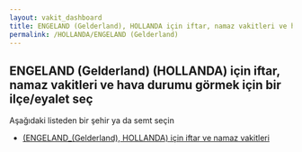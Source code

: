 ```yaml
---
layout: vakit_dashboard
title: ENGELAND (Gelderland), HOLLANDA için iftar, namaz vakitleri ve hava durumu - ilçe/eyalet seç
permalink: /HOLLANDA/ENGELAND (Gelderland)
---
```


## ENGELAND (Gelderland) (HOLLANDA) için iftar, namaz vakitleri ve hava durumu  görmek için bir ilçe/eyalet seç

Aşağıdaki listeden bir şehir ya da semt seçin

* [ (ENGELAND_(Gelderland), HOLLANDA) için iftar ve namaz vakitleri](/HOLLANDA/ENGELAND_(Gelderland)/)

<script type="text/javascript">
  var GLOBAL_COUNTRY = 'HOLLANDA';
  var GLOBAL_CITY = 'ENGELAND (Gelderland)';
  var GLOBAL_STATE = 'ENGELAND (Gelderland)';
</script>
